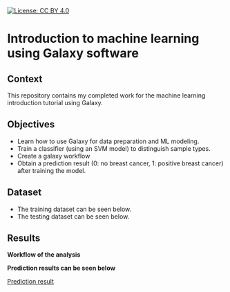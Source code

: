 [![License: CC BY 4.0](https://img.shields.io/badge/License-CC_BY_4.0-lightgrey.svg)](https://creativecommons.org/licenses/by/4.0/)

# **Introduction to machine learning using Galaxy software**

## **Context**
This repository contains my completed work for the machine learning introduction tutorial using Galaxy.


## **Objectives**
- Learn how to use Galaxy for data preparation and ML modeling.
- Train a classifier (using an SVM model) to distinguish sample types.
- Create a galaxy workflow
- Obtain a prediction result (0: no breast cancer, 1: positive breast cancer) after training the model.

## **Dataset**
* The training dataset can be seen below.
* The testing dataset can be seen below.

## **Results**

**Workflow of the analysis**

**Prediction results can be seen below**

[Prediction result]()
